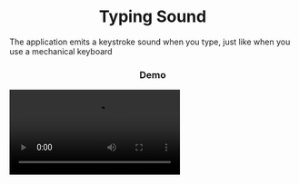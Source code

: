 <h1 align="center">Typing Sound </h1>
<p>The application emits a keystroke sound when you type, just like when you use a mechanical keyboard</p>

<h3 align="center"> Demo </h3>

<video src="https://github.com/user-attachments/assets/3c4132bf-6b73-40b3-9358-8705ca334602"></video>

